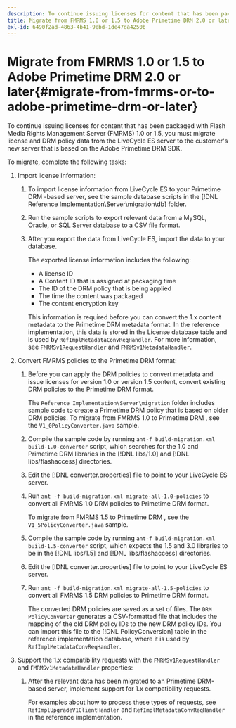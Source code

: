 ```yaml
---
description: To continue issuing licenses for content that has been packaged with Flash Media Rights Management Server (FMRMS) 1.0 or 1.5, you must migrate license and DRM policy data from the LiveCycle ES server to the customer's new server that is based on the Adobe Primetime DRM SDK.
title: Migrate from FMRMS 1.0 or 1.5 to Adobe Primetime DRM 2.0 or later
exl-id: 6490f2ad-4863-4b41-9ebd-1de47da4250b
---
```

# Migrate from FMRMS 1.0 or 1.5 to Adobe Primetime DRM 2.0 or later{#migrate-from-fmrms-or-to-adobe-primetime-drm-or-later}

To continue issuing licenses for content that has been packaged with Flash Media Rights Management Server (FMRMS) 1.0 or 1.5, you must migrate license and DRM policy data from the LiveCycle ES server to the customer's new server that is based on the Adobe Primetime DRM SDK.

To migrate, complete the following tasks:

1. Import license information:

    1. To import license information from LiveCycle ES to your Primetime DRM -based server, see the sample database scripts in the [!DNL Reference Implementation\Server\migration\db] folder. 
    1. Run the sample scripts to export relevant data from a MySQL, Oracle, or SQL Server database to a CSV file format. 
    1. After you export the data from LiveCycle ES, import the data to your database.

       The exported license information includes the following:

        * A license ID 
        * A Content ID that is assigned at packaging time 
        * The ID of the DRM policy that is being applied 
        * The time the content was packaged 
        * The content encryption key

       This information is required before you can convert the 1.x content metadata to the Primetime DRM metadata format. In the reference implementation, this data is stored in the License database table and is used by `RefImplMetadataConvReqHandler`. For more information, see `FMRMSv1RequestHandler` and `FMRMSv1MetadataHandler`.

1. Convert FMRMS policies to the Primetime DRM format:

    1. Before you can apply the DRM policies to convert metadata and issue licenses for version 1.0 or version 1.5 content, convert existing DRM policies to the Primetime DRM format.

       The `Reference Implementation\Server\migration` folder includes sample code to create a Primetime DRM policy that is based on older DRM policies. To migrate from FMRMS 1.0 to Primetime DRM , see the `V1_0PolicyConverter.java` sample. 
    1. Compile the sample code by running `ant-f build-migration.xml build-1.0-converter` script, which searches for the 1.0 and Primetime DRM libraries in the [!DNL libs/1.0] and [!DNL libs/flashaccess] directories. 
    
    1. Edit the [!DNL converter.properties] file to point to your LiveCycle ES server. 
    1. Run `ant -f build-migration.xml migrate-all-1.0-policies` to convert all FMRMS 1.0 DRM policies to Primetime DRM format.

       To migrate from FMRMS 1.5 to Primetime DRM , see the `V1_5PolicyConverter.java` sample. 
    
    1. Compile the sample code by running `ant-f build-migration.xml build-1.5-converter` script, which expects the 1.5 and 3.0 libraries to be in the [!DNL libs/1.5] and [!DNL libs/flashaccess] directories. 
    
    1. Edit the [!DNL converter.properties] file to point to your LiveCycle ES server. 
    1. Run `ant -f build-migration.xml migrate-all-1.5-policies` to convert all FMRMS 1.5 DRM policies to Primetime DRM format.

       The converted DRM policies are saved as a set of files. The `DRM PolicyConverter` generates a CSV-formatted file that includes the mapping of the old DRM policy IDs to the new DRM policy IDs. You can import this file to the [!DNL PolicyConversion] table in the reference implementation database, where it is used by `RefImplMetadataConvReqHandler`.

1. Support the 1.x compatibility requests with the `FMRMSv1RequestHandler` and `FMRMSv1MetadataHandler` properties:

    1. After the relevant data has been migrated to an Primetime DRM-based server, implement support for 1.x compatibility requests.

       For examples about how to process these types of requests, see `RefImplUpgradeV1ClientHandler` and `RefImplMetadataConvReqHandler` in the reference implementation.

